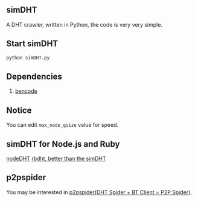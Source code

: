 ## simDHT
A DHT crawler, written in Python, the code is very very simple.

## Start simDHT
```bash
python simDHT.py
```

## Dependencies
1. [bencode](https://pypi.python.org/pypi/bencode/1.0)

## Notice
You can edit `max_node_qsize` value for speed.

## simDHT for Node.js and Ruby
[nodeDHT](https://github.com/fanpei91/nodeDHT)
[rbdht, better than the simDHT](https://github.com/fanpei91/rbdht)

## p2pspider
You may be interested in [p2pspider(DHT Spider + BT Client = P2P Spider)](https://github.com/fanpei91/p2pspider).

